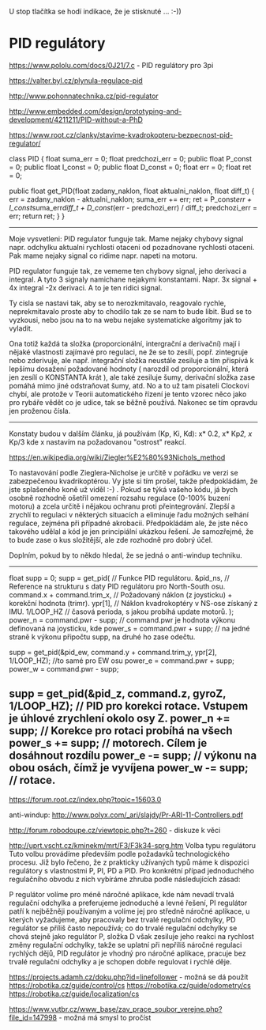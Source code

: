 U stop tlačítka se hodí indikace, že je stisknuté ... :-))

# PID regulátory

https://www.pololu.com/docs/0J21/7.c - PID regulátory pro 3pi

https://valter.byl.cz/plynula-regulace-pid


http://www.pohonnatechnika.cz/pid-regulator

http://www.embedded.com/design/prototyping-and-development/4211211/PID-without-a-PhD

https://www.root.cz/clanky/stavime-kvadrokopteru-bezpecnost-pid-regulator/
 

class PID {
  float suma_err = 0;
  float predchozi_err = 0;
  public float P_const = 0;
  public float I_const = 0;
  public float D_const = 0;
  float err = 0;
  float ret = 0;

public float get_PID(float zadany_naklon, float aktualni_naklon, float diff_t) {
  err           =  zadany_naklon - aktualni_naklon;
  suma_err     +=  err;
  ret           =  P_const*err +
                   I_const*suma_err*diff_t +
                   D_const*(err - predchozi_err) / diff_t;
  predchozi_err =  err;
  return ret;
  }
}

---------------------------------------------------------------------------------

Moje vysvetleni: PID regulator funguje tak. Mame nejaky chybovy signal napr. odchylku aktualni rychlosti otaceni od pozadnovane rychlosti otaceni. Pak mame nejaky signal co ridime napr. napeti na motoru.

PID regulator funguje tak, ze vememe ten chybovy signal, jeho derivaci a integral. A tyto 3 signaly namichane nejakymi konstantami. Napr. 3x signal + 4x integral -2x derivaci. A to je ten ridici signal.

Ty cisla se nastavi tak, aby se to nerozkmitavalo, reagovalo rychle, neprekmitavalo proste aby to chodilo tak ze se nam to bude libit. Bud se to vyzkousi, nebo jsou na to na webu nejake systematicke algoritmy jak to vyladit.

Ona totiž každá ta složka (proporcionální, intergrační a derivační) mají i nějaké vlastnosti zajímavé pro regulaci, ne že se to zesílí, popř. zintegruje nebo zderivuje, ale např. integrační složka neustále zesiluje a tím přispívá k lepšímu dosažení požadované hodnoty ( narozdíl od proporcionální, která jen zesílí o KONSTANTA krát ), ale také zesiluje šumy, derivační složka zase pomáhá mimo jiné odstraňovat šumy, atd. No a to už tam pisateli Clockovi chybí, ale protože v Teorii automatického řízení je tento vzorec něco jako pro rybáře vědět co je udice, tak se běžně používá. Nakonec se tím opravdu jen proženou čísla.

-------------
Konstaty budou v dalším článku, já používám (Kp, Ki, Kd): x* 0.2, x* Kp*2, x* Kp/3
kde x nastavím na požadovanou "ostrost" reakcí.

https://en.wikipedia.org/wiki/Ziegler%E2%80%93Nichols_method

To nastavování podle Zieglera-Nicholse je určitě v pořádku ve verzi se zabezpečenou kvadrikoptérou. Vy jste si tím prošel, takže předpokládám, že jste splašeného koně už viděl :-) .
Pokud se týká vašeho kódu, já bych osobně rozhodně ošetřil omezení rozsahu regulace (0-100% buzení motoru) a zcela určitě i nějakou ochranu proti přeintegrování. Zlepší a zrychlí to regulaci v některých situacích a eliminuje řadu možných selhání regulace, zejména při případné akrobacii. Předpokládám ale, že jste něco takového udělal a kód je jen principiální ukázkou řešení. Je samozřejmé, že to bude zase o kus složitější, ale zde rozhodně pro dobrý účel.

Doplním, pokud by to někdo hledal, že se jedná o anti-windup techniku.

--------------
float supp = 0;
supp =                    get_pid( // Funkce PID regulátoru.
                          &pid_ns, // Reference na strukturu s daty PID regulátoru pro North-South osu.
       command.x + command.trim_x, // Požadovaný náklon (z joysticku) + korekční hodnota (trimr).
                           ypr[1], // Náklon kvadrokoptéry v NS-ose získaný z IMU.
                        1/LOOP_HZ  // časová perioda, s jakou probíhá update motorů.
                                );
     power_n = command.pwr - supp; // command.pwr je hodnota výkonu definovaná na joysticku, kde
     power_s = command.pwr + supp; // na jedné straně k výkonu připočtu supp, na druhé ho zase odečtu.

supp = get_pid(&pid_ew, command.y + command.trim_y, ypr[2], 1/LOOP_HZ); //to samé pro EW osu
    power_e = command.pwr + supp;
    power_w = command.pwr - supp;

supp = get_pid(&pid_z, command.z, gyroZ, 1/LOOP_HZ); // PID pro korekci rotace. Vstupem je úhlové zrychlení okolo osy Z.
    power_n += supp; // Korekce pro rotaci probíhá na všech
    power_s += supp; // motorech. Cílem je dosáhnout rozdílu
    power_e -= supp; // výkonu na obou osách, čímž je vyvíjena
    power_w -= supp; // rotace. 
----------------------
https://forum.root.cz/index.php?topic=15603.0

anti-windup:
http://www.polyx.com/_ari/slajdy/Pr-ARI-11-Controllers.pdf


http://forum.robodoupe.cz/viewtopic.php?t=260 - diskuze k věci 


http://uprt.vscht.cz/kminekm/mrt/F3/F3k34-sprg.htm
Volba typu regulátoru
Tuto volbu provádíme především podle požadavků technologického procesu. 
Již bylo řečeno, že z prakticky užívaných typů máme k dispozici regulátory s vlastnostmi P, PI, PD a PID. 
Pro konkrétní případ jednoduchého regulačního obvodu z nich vybíráme zhruba podle následujících zásad:

P regulátor volíme pro méně náročné aplikace, kde nám nevadí trvalá regulační odchylka a preferujeme jednoduché a levné řešení,
PI regulátor patří k nejběžněji používaným a volíme jej pro středně náročné aplikace, u kterých vyžadujeme, aby pracovaly bez trvalé regulační odchylky,
PD regulátor se příliš často nepoužívá; co do trvalé regulační odchylky se chová stejně jako regulátor P, složka D však zesiluje jeho reakci na rychlost změny regulační odchylky, 
takže se uplatní při nepříliš náročné regulaci rychlých dějů,
PID regulátor je vhodný pro náročné aplikace, pracuje bez trvalé regulační odchylky a je schopen dobře regulovat i rychlé děje.

https://projects.adamh.cz/doku.php?id=linefollower - možná se dá použít 
https://robotika.cz/guide/control/cs
https://robotika.cz/guide/odometry/cs
https://robotika.cz/guide/localization/cs

https://www.vutbr.cz/www_base/zav_prace_soubor_verejne.php?file_id=147998 - možná má smysl to pročíst 








